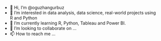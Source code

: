 - 👋 Hi, I’m @oguzhangurbuz
- 👀 I’m interested in data analysis, data science, real-world projects using R and Python
- 🌱 I’m currently learning R, Python, Tableau and Power BI.
- 💞️ I’m looking to collaborate on ...
- 📫 How to reach me ...

<!---
oguzhangurbuz/oguzhangurbuz is a ✨ special ✨ repository because its `README.md` (this file) appears on your GitHub profile.
You can click the Preview link to take a look at your changes.
--->
